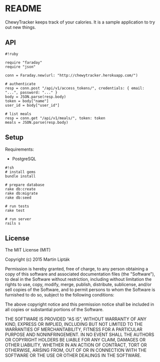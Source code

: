 # README #

ChewyTracker keeps track of your calories. It is a sample application to try out new things. 

## API


```
#!ruby

require "faraday"
require "json"

conn = Faraday.new(url: "http://chewytracker.herokuapp.com/")

# authenticate
resp = conn.post "/api/v1/access_tokens/", credentials: { email: "...", password: "..." }
body = JSON.parse(resp.body)
token = body["name"]
user_id = body["user_id"]

# list meals
resp = conn.get "/api/v1/meals/", token: token
meals = JSON.parse(resp.body)
```

## Setup

Requirements: 
- PostgreSQL

```
#!sh
# install gems
bundle install

# prepare database
rake db:create
rake db:migrate
rake db:seed

# run tests
rake test

# run server
rails s
```

## License

The MIT License (MIT)

Copyright (c) 2015 Martin Lipták

Permission is hereby granted, free of charge, to any person obtaining a copy of this software and associated documentation files (the "Software"), to deal in the Software without restriction, including without limitation the rights to use, copy, modify, merge, publish, distribute, sublicense, and/or sell copies of the Software, and to permit persons to whom the Software is furnished to do so, subject to the following conditions:

The above copyright notice and this permission notice shall be included in all copies or substantial portions of the Software.

THE SOFTWARE IS PROVIDED "AS IS", WITHOUT WARRANTY OF ANY KIND, EXPRESS OR IMPLIED, INCLUDING BUT NOT LIMITED TO THE WARRANTIES OF MERCHANTABILITY, FITNESS FOR A PARTICULAR PURPOSE AND NONINFRINGEMENT. IN NO EVENT SHALL THE AUTHORS OR COPYRIGHT HOLDERS BE LIABLE FOR ANY CLAIM, DAMAGES OR OTHER LIABILITY, WHETHER IN AN ACTION OF CONTRACT, TORT OR OTHERWISE, ARISING FROM, OUT OF OR IN CONNECTION WITH THE SOFTWARE OR THE USE OR OTHER DEALINGS IN THE SOFTWARE.
